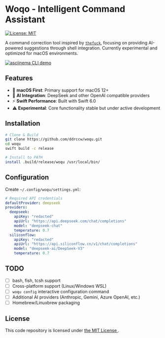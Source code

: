 # Woqo - Intelligent Command Assistant

[![License: MIT](https://img.shields.io/badge/License-MIT-yellow.svg)](https://opensource.org/licenses/MIT)

A command correction tool inspired by [`thefuck`](https://github.com/nvbn/thefuck), focusing on providing AI-powered suggestions through shell integration. Currently experimental and optimized for macOS environments.

[![asciinema CLI
demo](https://asciinema.org/a/DSRAiZuBjwxas8kmPc7WuSDLs.svg)](https://asciinema.org/a/DSRAiZuBjwxas8kmPc7WuSDLs?autoplay=1)


## Features

- 🍎 **macOS First**: Primary support for macOS 12+
- 🤖 **AI Integration**: DeepSeek and other OpenAI compatible providers
- ⚡ **Swift Performance**: Built with Swift 6.0
- ⚠️ **Experimental**: Core functionality stable but under active development

## Installation

```bash
# Clone & Build
git clone https://github.com/ddrccw/woqu.git
cd woqu
swift build -c release

# Install to PATH
install .build/release/woqu /usr/local/bin/
```

## Configuration

Create `~/.config/woqu/settings.yml`:

```yaml
# Required API credentials
defaultProvider: deepseek
providers:
  deepseek:
    apiKey: "redacted"
    apiUrl: "https://api.deepseek.com/chat/completions"
    model: "deepseek-chat"
    temperature: 0.7
  siliconflow:
    apiKey: "redacted"
    apiUrl: "https://api.siliconflow.cn/v1/chat/completions"
    model: "deepseek-ai/DeepSeek-V3"
    temperature: 0.7
```

## TODO

- [ ] bash, fish, tcsh support
- [ ] Cross-platform support (Linux/Windows WSL)
- [ ] `woqu config` interactive configuration command
- [ ] Additional AI providers (Anthropic, Gemini, Azure OpenAI, etc.)
- [ ] Homebrew/Linuxbrew packaging

## License

This code repository is licensed under [ the MIT License ](https://opensource.org/licenses/MIT).
